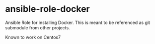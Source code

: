 # ansible-role-docker
Ansible Role for installing Docker. This is meant to be referenced as git submodule from other projects.

Known to work on Centos7
